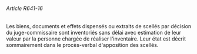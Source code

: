 ###### Article R641-16

Les biens, documents et effets dispensés ou extraits de scellés par décision du juge-commissaire sont inventoriés sans délai avec estimation de leur valeur par la personne chargée de réaliser l'inventaire. Leur état est décrit sommairement dans le procès-verbal d'apposition des scellés.

